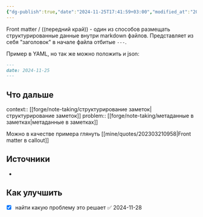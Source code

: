 ```yaml
---
{"dg-publish":true,"date":"2024-11-25T17:41:59+03:00","modified_at":"2024-12-02T17:27:17+03:00","tags":["status/writing","review/needed","topic/notes"],"permalink":"/forge/note-taking/frontmatter/","dgPassFrontmatter":true}
---
```



Front matter / ((передний край)) - один из способов размещать структурированные данные внутри markdown файлов. Представляет из себя "заголовок" в начале файла отбитые `---`.

Пример в YAML, но так же можно положить и json:
```md
---
date: 2024-11-25
---
```

## Что дальше



context:: [[forge/note-taking/структурирование заметок|структурирование заметок]]
problem:: [[forge/note-taking/метаданные в заметках|метаданные в заметках]]

Можно в качестве примера глянуть [[mine/quotes/202303210958|Front matter в callout]]

## Источники



- 

## Как улучшить

- [x] найти какую проблему это решает ✅ 2024-11-28
